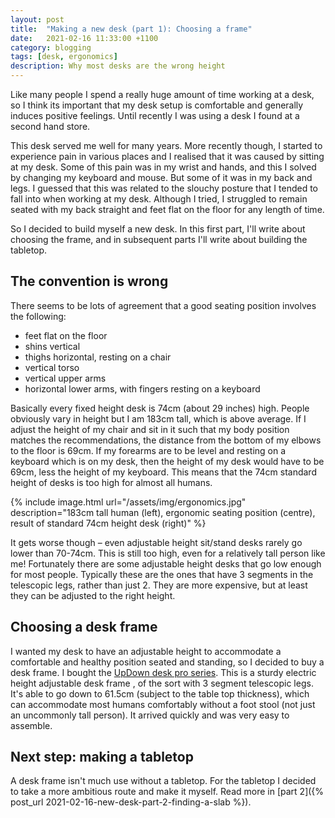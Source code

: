 ```yaml
---
layout: post
title:  "Making a new desk (part 1): Choosing a frame"
date:   2021-02-16 11:33:00 +1100
category: blogging
tags: [desk, ergonomics]
description: Why most desks are the wrong height
---
```


Like many people I spend a really huge amount of time working at a desk, so I think its important that my desk setup is comfortable and generally induces positive feelings. Until recently I was using a desk I found at a second hand store.

This desk served me well for many years. More recently though, I started to experience pain in various places and I realised that it was caused by sitting at my desk. Some of this pain was in my wrist and hands, and this I solved by changing my keyboard and mouse. But some of it was in my back and legs. I guessed that this was related to the slouchy posture that I tended to fall into when working at my desk. Although I tried, I struggled to remain seated with my back straight and feet flat on the floor for any length of time.

So I decided to build myself a new desk. In this first part, I'll write about choosing the frame, and in subsequent parts I'll write about building the tabletop.

## The convention is wrong

There seems to be lots of agreement that a good seating position involves the following:
 - feet flat on the floor
 - shins vertical
 - thighs horizontal, resting on a chair
 - vertical torso
 - vertical upper arms
 - horizontal lower arms, with fingers resting on a keyboard

Basically every fixed height desk is 74cm (about 29 inches) high. People obviously vary in height but I am 183cm tall, which is above average. If I adjust the height of my chair and sit in it such that my body position matches the recommendations, the distance from the bottom of my elbows to the floor is 69cm. If my forearms are to be level and resting on a keyboard which is on my desk, then the height of my desk would have to be 69cm, less the height of my keyboard. This means that the 74cm standard height of desks is too high for almost all humans.

{% include image.html url="/assets/img/ergonomics.jpg" description="183cm tall human (left), ergonomic seating position (centre), result of standard 74cm height desk (right)" %}

It gets worse though &ndash; even adjustable height sit/stand desks rarely go lower than 70-74cm. This is still too high, even for a relatively tall person like me! Fortunately there are some adjustable height desks that go low enough for most people. Typically these are the ones that have 3 segments in the telescopic legs, rather than just 2. They are more expensive, but at least they can be adjusted to the right height.

## Choosing a desk frame

I wanted my desk to have an adjustable height to accommodate a comfortable and healthy position seated and standing, so I decided to buy a desk frame. I bought the [UpDown desk pro series][updown]. This is a sturdy electric height adjustable desk frame , of the sort with 3 segment telescopic legs. It's able to go down to 61.5cm (subject to the table top thickness), which can accommodate most humans comfortably without a foot stool (not just an uncommonly tall person). It arrived quickly and was very easy to assemble.

[updown]: https://updowndesk.com.au/collections/standing-desks-pro-series/products/updown-desk-pro-series-electric-standing-desk-frame-only

## Next step: making a tabletop

A desk frame isn't much use without a tabletop. For the tabletop I decided to take a more ambitious route and make it myself. Read more in [part 2]({% post_url 2021-02-16-new-desk-part-2-finding-a-slab %}).